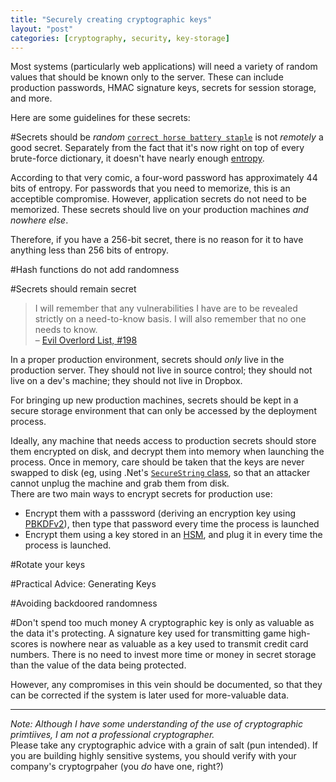 ```yaml
---
title: "Securely creating cryptographic keys"
layout: "post"
categories: [cryptography, security, key-storage]
---
```


Most systems (particularly web applications) will need a variety of random values that should be known only to the server.  These can include production passwords, HMAC signature keys, secrets for session storage, and more.

Here are some guidelines for these secrets:

#Secrets should be _random_
[`correct horse battery staple`](http://xkcd.com/936) is not _remotely_ a good secret.  Separately from the fact that it's now right on top of every brute-force dictionary, it doesn't have nearly enough [entropy](http://en.wikipedia.org/wiki/Entropy_(information_theory)).  

According to that very comic, a four-word password has approximately 44 bits of entropy.  For passwords that you need to memorize, this is an acceptible compromise.  However, application secrets do not need to be memorized.  These secrets should live on your production machines _and nowhere else_.  

Therefore, if you have a 256-bit secret, there is no reason for it to have anything less than 256 bits of entropy.

#Hash functions do not add randomness

#Secrets should remain secret

 > I will remember that any vulnerabilities I have are to be revealed strictly on a need-to-know basis. I will also remember that no one needs to know.  
 > &ndash; [Evil Overlord List, #198](http://www.eviloverlord.com/lists/dungeon_a.html)
 
In a proper production environment, secrets should _only_ live in the production server.  They should not live in source control; they should not live on a dev's machine; they should not live in Dropbox.

For bringing up new production machines, secrets should be kept in a secure storage environment that can only be accessed by the deployment process.

Ideally, any machine that needs access to production secrets should store them encrypted on disk, and decrypt them into memory when launching the process.  Once in memory, care should be taken that the keys are never swapped to disk (eg, using .Net's [`SecureString` class](), so that an attacker cannot unplug the machine and grab them from disk.  
There are two main ways to encrypt secrets for production use:

 - Encrypt them with a passsword (deriving an encryption key using [PBKDFv2]()), then type that password every time the process is launched
 - Encrypt them using a key stored in an [HSM](), and plug it in every time the process is launched.

#Rotate your keys

#Practical Advice: Generating Keys

#Avoiding backdoored randomness

#Don't spend too much money
A cryptographic key is only as valuable as the data it's protecting.  A signature key used for transmitting game high-scores is nowhere near as valuable as a key used to transmit credit card numbers.  There is no need to invest more time or money in secret storage than the value of the data being protected.

However, any compromises in this vein should be documented, so that they can be corrected if the system is later used for more-valuable data.

----

_Note: Although I have some understanding of the use of cryptographic primtiives, I am not a professional cryptographer._  
Please take any cryptographic advice with a grain of salt (pun intended).  If you are building highly sensitive systems, you should verify with your company's cryptogrpaher (you _do_ have one, right?)